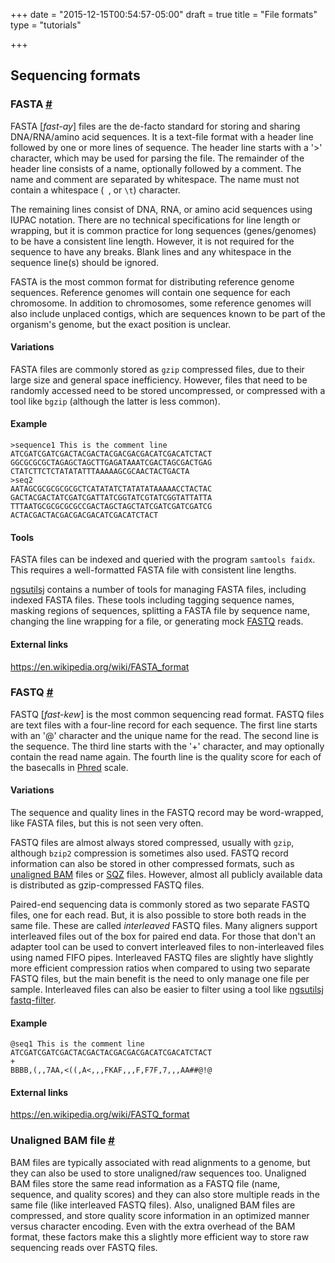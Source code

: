 +++
date = "2015-12-15T00:54:57-05:00"
draft = true
title = "File formats"
type = "tutorials"

+++
## Sequencing formats
<a name="fasta"></a>
### FASTA [#](/tutorials/formats#fasta)

FASTA [_fast-ay_] files are the de-facto standard for storing and sharing DNA/RNA/amino acid
sequences. It is a text-file format with a header line followed by one or more lines of sequence.
The header line starts with a '>' character, which may be used for parsing the file. The remainder
of the header line consists of a name, optionally followed by a comment. The name and comment are 
separated by whitespace. The name must not contain a whitespace (` `, or `\t`) character.

The remaining lines consist of DNA, RNA, or amino acid sequences using IUPAC notation. There are no
technical specifications for line length or wrapping, but it is common practice for long sequences
(genes/genomes) to be have a consistent line length. However, it is not required for the sequence to have
any breaks. Blank lines and any whitespace in the sequence line(s) should be ignored.

FASTA is the most common format for distributing reference genome sequences. Reference genomes will
contain one sequence for each chromosome. In addition to chromosomes, some reference genomes will
also include unplaced contigs, which are sequences known to be part of the organism's genome, but
the exact position is unclear.

#### Variations
FASTA files are commonly stored as `gzip` compressed files, due to their large size and general space inefficiency. However, 
files that need to be randomly accessed need to be stored uncompressed, or compressed with a tool like `bgzip` (although the
latter is less common).

#### Example
    >sequence1 This is the comment line
    ATCGATCGATCGACTACGACTACGACGACGACATCGACATCTACT
    GGCGCGCGCTAGAGCTAGCTTGAGATAAATCGACTAGCGACTGAG
    CTATCTTCTCTATATATTTAAAAAGCGCAACTACTGACTA
    >seq2
    AATAGCGCGCGCGCGCTCATATATCTATATATAAAAACCTACTAC
    GACTACGACTATCGATCGATTATCGGTATCGTATCGGTATTATTA
    TTTAATGCGCGCGCGCCGACTAGCTAGCTATCGATCGATCGATCG
    ACTACGACTACGACGACGACATCGACATCTACT

#### Tools
FASTA files can be indexed and queried with the program `samtools faidx`. This requires a well-formatted FASTA file with
consistent line lengths.

[ngsutilsj](/ngsutilsj) contains a number of tools for managing FASTA files, including indexed FASTA files. These tools
including tagging sequence names, masking regions of sequences, splitting a FASTA file by sequence name, changing the
line wrapping for a file, or generating mock [FASTQ](/tutorials/formats#fastq) reads.

#### External links
https://en.wikipedia.org/wiki/FASTA_format

<a name="fastq"></a>
### FASTQ [#](/tutorials/formats#fastq)

FASTQ [_fast-kew_] is the most common sequencing read format. FASTQ files are text files with a four-line record
for each sequence. The first line starts with an '@' character and the unique name for the read. The 
second line is the sequence. The third line starts with the '+' character, and may optionally contain
the read name again. The fourth line is the quality score for each of the basecalls in [Phred](https://en.wikipedia.org/wiki/Phred_quality_score) scale.

#### Variations
The sequence and quality lines in the FASTQ record may be word-wrapped, like FASTA files, but this is not seen very often.

FASTQ files are almost always stored compressed, usually with `gzip`, although `bzip2` compression is sometimes
also used. FASTQ record information can also be stored in other compressed formats, such as [unaligned BAM](/tutorials/formats#unalignedbam) files 
or [SQZ](/tutorials/formats#sqz) files. However, almost all publicly available data is distributed as gzip-compressed
FASTQ files.

Paired-end sequencing data is commonly stored as two separate FASTQ files, one for each read. But, it is also possible
to store both reads in the same file. These are called *interleaved* FASTQ files. Many aligners support interleaved
files out of the box for paired end data. For those that don't an adapter tool can be used to convert interleaved files
to non-interleaved files using named FIFO pipes. Interleaved FASTQ files are slightly have slightly more efficient
compression ratios when compared to using two separate FASTQ files, but the main benefit is the need to only manage
one file per sample. Interleaved files can also be easier to filter using a tool like [ngsutilsj fastq-filter](/ngsutilsj/fastq-filter).

#### Example
    @seq1 This is the comment line
    ATCGATCGATCGACTACGACTACGACGACGACATCGACATCTACT
    +
    BBBB,(,,7AA,<((,A<,,,FKAF,,,F,F7F,7,,,AA##@!@


#### External links
https://en.wikipedia.org/wiki/FASTQ_format

<a name="unalignedbam"></a>
### Unaligned BAM file [#](/tutorials/formats#fastq)

BAM files are typically associated with read alignments to a genome, but they can also be used to store unaligned/raw 
sequences too. Unaligned BAM files store the same read information as a FASTQ file (name, sequence, and 
quality scores) and they can also store multiple reads in the same file (like interleaved FASTQ files). Also,
unaligned BAM files are compressed, and store quality score information in an optimized manner versus character
encoding. Even with the extra overhead of the BAM format, these factors make this a slightly more efficient way 
to store raw sequencing reads over FASTQ files.
